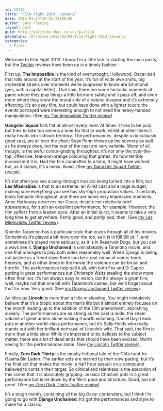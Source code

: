 ```yaml
---
id: 15716
title: 'Film Fight 2013: January'
date: 2013-03-04T19:56:31+00:00
author: Gary Fleming
layout: post
guid: http://solitude.vkps.co.uk/?p=15716
permalink: /Archives/2013/03/04/film-fight-2013-january/
categories:
  - Films
---
```

Welcome to Film Fight 2013. I know I&#8217;m a little late in starting the main posts, but the [Twitter](http://twitter.com/garyfleming "my Twitter account") reviews have been up in a timely fashion.

First up, **The Impossible** is the kind of overwrought, Hollywood, Oscar-bait that rolls around at the start of the year. It&#8217;s full of wide awe shots, big orchestral strains over moments we&#8217;re supposed to know are Emotional (yes, with a capital letter). That said, there are some fantastic moments of panic where they play things a little bit more subtly and it pays off, and even more where they show the brutal side of a natural disaster and it&#8217;s extremely affecting. It&#8217;s an okay film, but could have done with a lighter touch: the events portrayed were interesting enough to not need the heavy-handed manipulation. <span style="line-height: 1.4;">(See </span><a style="line-height: 1.4;" href="https://twitter.com/garyfleming/status/287562093115359234">my The Impossible Twitter review</a><span style="line-height: 1.4;">).</span>

**Gangster Squad** falls flat at almost every level. At times it tries to be pulp but tries to take too serious a tone for that to work, whilst at other times it really heads into schlock territory. The performances, despite a ridiculously good cast, are all over the chart: Sean Penn chews up the scenery as well as he always does, but the rest of the cast are very variable. Worst of all, though, is the awful colour-grading throughout. It&#8217;s not only the over-the-top, offensive, teal-and-orange colouring that grates, it&#8217;s how terribly inconsistent it is. Had the film committed to a tone, it might have worked but, as it stands, it&#8217;s a mess. Avoid. (See [my Gangster Squad Twitter review](https://twitter.com/garyfleming/status/289514577203449856)).

It&#8217;s not often you see a sung-through musical being turned into a film, but **Les Miserables** is that to an extreme: an A-list cast and a large budget, making sure everything you see has sky-high production values. It certainly looks fantastic throughout, and there are some very impressive moments. Anne Hathaway deserves her Oscar, despite her relatively brief appearance, for such an excellent performance, for example. However, the film suffers from a leaden pace. After an initial burst, it seems to take a very long time to get anywhere. Partly good, and partly bad, then. (See [my Les Miserables Twitter review](https://twitter.com/garyfleming/status/290974240872751104)).

Quentin Tarantino has a particular style that oozes through all of his movies. Sometimes it&#8217;s played a bit more over the top, as it is in Kill Bill pt. 1, and sometimes it&#8217;s played more seriously, as it is in Reservoir Dogs, but you can always see it. **Django Unchained** is unmistakably a Tarantino movie, and one that manages to play both sides reasonably well. When Django is doling out justice as a freed slave there can be a real sense of comic-book heroism, and at other times in the movie the violence can be brutal and horrific. The performances help sell it all, with both Fox and Di Caprio putting in great performances but Christoph Waltz stealing the show more often than not. It&#8217;s not always easy to watch, but it&#8217;s always a great film; well, maybe not that one bit with Tarantino&#8217;s cameo, but we&#8217;ll forget about that for now. Very good. (See [my Django Unchained Twitter review](https://twitter.com/garyfleming/status/294587337097224192)).

As titles go **Lincoln** is more than a little misleading. You might mistakenly believe that it&#8217;s a biopic about the man&#8217;s life but it almost entirely focuses on the month leading up to the addition of the 13th amendment, abolishing slavery. The performances are as strong as the cast is wide, the sheer volume of great actors alone making it worth watching. Daniel Day-Lewis puts in another world-class performance, but it&#8217;s Sally Fields who really stands out with her brilliant portrayal of Lincoln&#8217;s wife. That said, the film is more than a little slow. While it&#8217;s important to be delicate to the subject matter, there are a lot of dead ends that should have been excised. Worth seeing for the performances alone. (See [my Lincoln Twitter review](https://twitter.com/garyfleming/status/295136695228186624)).

Finally, **Zero Dark Thirty** is the mostly fictional tale of the CIA&#8217;s hunt for Osama Bin Laden. The earlier acts are marred by their slow pacing, but it&#8217;s the final act that makes the movie: a half hour assault on a compound believed to contain their target. So clinical and relentless is the execution of this scene that it is absolutely gripping. Jessica Chastain puts in a great performance but is let down by the film&#8217;s pace and structure. Good, but not great. (See [my Zero Dark Thirty Twitter review](https://twitter.com/garyfleming/status/297069577253302273)).

It&#8217;s a tough month, containing all the big Oscar contenders, but I think I&#8217;m going to go with **Django Unchained**. It&#8217;s got the performances and style to make for a classic.